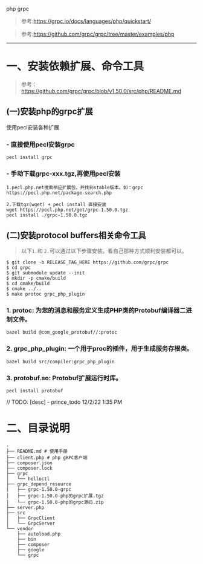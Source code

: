 php grpc

> 参考:https://grpc.io/docs/languages/php/quickstart/

> 参考:https://github.com/grpc/grpc/tree/master/examples/php
---

# 一、安装依赖扩展、命令工具

> 参考：https://github.com/grpc/grpc/blob/v1.50.0/src/php/README.md

## (一)安装php的grpc扩展

使用pecl安装各种扩展

### - 直接使用pecl安装grpc
```
pecl install grpc
```

### - 手动下载grpc-xxx.tgz,再使用pecl安装
```
1.pecl.php.net搜索相应扩展包，并找到stable版本。如：grpc
https://pecl.php.net/package-search.php

2.下载tgz(wget) + pecl install 直接安装
wget https://pecl.php.net/get/grpc-1.50.0.tgz
pecl install ./grpc-1.50.0.tgz
```

## (二)安装protocol buffers相关命令工具
> 以下`1.`和 `2.`可以通过以下步骤安装。看自己那种方式顺利安装都可以。
```
$ git clone -b RELEASE_TAG_HERE https://github.com/grpc/grpc
$ cd grpc
$ git submodule update --init
$ mkdir -p cmake/build
$ cd cmake/build
$ cmake ../..
$ make protoc grpc_php_plugin
```
### 1. protoc: 为您的消息和服务定义生成PHP类的Protobuf编译器二进制文件。
```
bazel build @com_google_protobuf//:protoc
```
### 2. grpc_php_plugin: 一个用于proc的插件，用于生成服务存根类。
```
bazel build src/compiler:grpc_php_plugin
```
### 3. protobuf.so: Protobuf扩展运行时库。
```
pecl install protobuf
```

// TODO: [desc] - prince_todo 12/2/22 1:35 PM
# 二、目录说明
```
.
├── README.md # 使用手册
├── client.php # php gRPC客户端
├── composer.json 
├── composer.lock
├── grpc
│   └── helloctl
├── grpc_depend_resource
│   ├── grpc-1.50.0-grpc
│   ├── grpc-1.50.0-php的grpc扩展.tgz
│   └── grpc-1.50.0-php的grpc源码.zip
├── server.php
├── src
│   ├── GrpcClient
│   └── GrpcServer
└── vendor
    ├── autoload.php
    ├── bin
    ├── composer
    ├── google
    └── grpc

```





